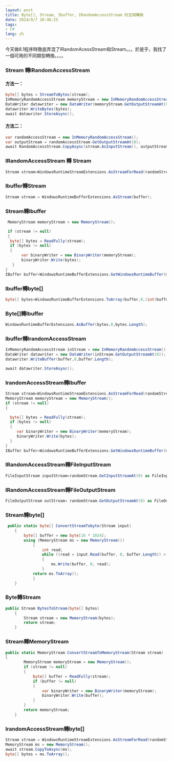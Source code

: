 ```yaml
---
layout: post
title: Byte[], Stream, Ibuffer, IRandomAccessStream 的互相轉換
date: 2014/9/7 20:46:25
tags:
- C#
lang: zh
---
```


今天做8.1程序時徹底弄混了IRandomAcessStream和Stream。。。於是乎，我找了一個可用的不同類型轉換。。。。

### Stream 轉IRandomAccessStream

#### 方法一：

```csharp
byte[] bytes = StreamToBytes(stream);
InMemoryRandomAccessStream memoryStream = new InMemoryRandomAccessStream();
DataWriter datawriter = new DataWriter(memoryStream.GetOutputStreamAt(0));
datawriter.WriteBytes(bytes);
await datawriter.StoreAsync();
```


 <!--more-->


#### 方法二：

```csharp
var randomAccessStream = new InMemoryRandomAccessStream();
var outputStream = randomAccessStream.GetOutputStreamAt(0);
await RandomAccessStream.CopyAsync(stream.AsInputStream(), outputStream);
```

### IRandomAccessStream 轉 Stream

```csharp
Stream stream=WindowsRuntimeStreamExtensions.AsStreamForRead(randomStream.GetInputStreamAt(0));
```

### Ibuffer轉Stream

```csharp
Stream stream = WindowsRuntimeBufferExtensions.AsStream(buffer);
```

### Stream轉Ibuffer

```csharp
 MemoryStream memoryStream = new MemoryStream();           

 if (stream != null)
 {
  byte[] bytes = ReadFully(stream);
  if (bytes != null)
  {
       var binaryWriter = new BinaryWriter(memoryStream);
       binaryWriter.Write(bytes);
   }
}
IBuffer buffer=WindowsRuntimeBufferExtensions.GetWindowsRuntimeBuffer(memoryStream,0,(int)memoryStream.Length);
```

### Ibuffer轉byte[]

```csharp
byte[] bytes=WindowsRuntimeBufferExtensions.ToArray(buffer,0,(int)buffer.Length);
```

### Byte[]轉Ibuffer

```csharp
WindowsRuntimeBufferExtensions.AsBuffer(bytes,0,bytes.Length);
```

### Ibuffer轉IrandomAccessStream

```csharp
InMemoryRandomAccessStream inStream = new InMemoryRandomAccessStream();
DataWriter datawriter = new DataWriter(inStream.GetOutputStreamAt(0));
datawriter.WriteBuffer(buffer,0,buffer.Length);

await datawriter.StoreAsync();
```

### IrandomAccessStream轉Ibuffer

```csharp
Stream stream=WindowsRuntimeStreamExtensions.AsStreamForRead(randomStream.GetInputStreamAt(0));
MemoryStream memoryStream = new MemoryStream();           
if (stream != null)
{

  byte[] bytes = ReadFully(stream);
  if (bytes != null)
  {
     var binaryWriter = new BinaryWriter(memoryStream);
     binaryWriter.Write(bytes);
  }
}
IBuffer buffer=WindowsRuntimeBufferExtensions.GetWindowsRuntimeBuffer(memoryStream,0,(int)memoryStream.Length);
```
### IRandomAccessStream轉FileInputStream

```csharp
FileInputStream inputStream=randomStream.GetInputStreamAt(0) as FileInputStream;
```

### IRandomAccessStream轉FileOutputStream

```csharp
FileOutputStream outStream= randomStream.GetOutputStreamAt(0) as FileOutputStream;
```

### Stream轉byte[]

```csharp
 public static byte[] ConvertStreamTobyte(Stream input)
    {
        byte[] buffer = new byte[16 * 1024];
        using (MemoryStream ms = new MemoryStream())
            {
                int read;
                while ((read = input.Read(buffer, 0, buffer.Length)) > 0)
                {
                    ms.Write(buffer, 0, read);
                }
            return ms.ToArray();
            }
    }
```

### Byte轉Stream

```csharp
public Stream BytesToStream(byte[] bytes)
    {
        Stream stream = new MemoryStream(bytes);
        return stream;
    }
```

### Stream轉MemoryStream

```csharp
public static MemoryStream ConvertStreamToMemoryStream(Stream stream)
{
        MemoryStream memoryStream = new MemoryStream();
        if (stream != null)
        {
            byte[] buffer = ReadFully(stream);
            if (buffer != null)
            {
                var binaryWriter = new BinaryWriter(memoryStream);
                binaryWriter.Write(buffer);
            }
        }
        return memoryStream;
    }
```

### IrandomAccessStream轉byte[]

```csharp
Stream stream = WindowsRuntimeStreamExtensions.AsStreamForRead(randomStream.GetInputStreamAt(0));
MemoryStream ms = new MemoryStream();
await stream.CopyToAsync(ms);
byte[] bytes = ms.ToArray();
```
